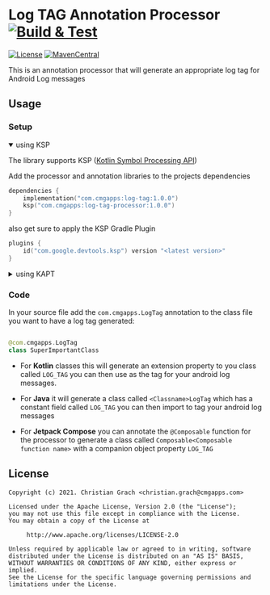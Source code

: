 # Log TAG Annotation Processor [![Build & Test](https://github.com/chrimaeon/logtag-kapt/actions/workflows/main.yml/badge.svg)](https://github.com/chrimaeon/logtag-kapt/actions/workflows/main.yml)

[![License](https://img.shields.io/badge/license-Apache%202.0-brightgreen.svg?style=for-the-badge)](http://www.apache.org/licenses/LICENSE-2.0)
[![MavenCentral](https://img.shields.io/maven-central/v/com.cmgapps.logtag/log-tag?style=for-the-badge)](https://repo1.maven.org/maven2/com/cmgapps/logtag/)

This is an annotation processor that will generate an appropriate log tag for Android Log messages

## Usage

### Setup

<details open>

<summary>using KSP</summary>

The library supports KSP ([Kotlin Symbol Processing API])

Add the processor and annotation libraries to the projects dependencies

```kotlin
dependencies {
    implementation("com.cmgapps:log-tag:1.0.0")
    ksp("com.cmgapps:log-tag-processor:1.0.0")
}
```

also get sure to apply the KSP Gradle Plugin

```kotlin
plugins {
    id("com.google.devtools.ksp") version "<latest version>"
}
```
</details>

<details>

<summary>using KAPT</summary>

Add the processor and annotation libraries to the projects dependencies

```kotlin
dependencies {
    implementation("com.cmgapps:log-tag:1.0.0")
    kapt("com.cmgapps:log-tag-processor:1.0.0")
}
```

also get sure to apply the Annotation Processor Plugin

```kotlin
plugins {
    kotlin("kapt")
}
```
</details>

### Code

In your source file add the `com.cmgapps.LogTag` annotation to the class file you want to have a log tag generated:

```kotlin

@com.cmgapps.LogTag
class SuperImportantClass
```

* For **Kotlin** classes this will generate an extension property to you class called `LOG_TAG`
you can then use as the tag for your android log messages.

* For **Java** it will generate a class called `<Classname>LogTag` which has a constant field called `LOG_TAG` you can
then import to tag your android log messages

* For **Jetpack Compose** you can annotate the `@Composable` function for the processor to generate a class called
`Composable<Composable function name>` with a companion object property `LOG_TAG`

## License

```text
Copyright (c) 2021. Christian Grach <christian.grach@cmgapps.com>

Licensed under the Apache License, Version 2.0 (the "License");
you may not use this file except in compliance with the License.
You may obtain a copy of the License at

     http://www.apache.org/licenses/LICENSE-2.0

Unless required by applicable law or agreed to in writing, software
distributed under the License is distributed on an "AS IS" BASIS,
WITHOUT WARRANTIES OR CONDITIONS OF ANY KIND, either express or implied.
See the License for the specific language governing permissions and
limitations under the License.
```

[Kotlin Symbol Processing API]: https://github.com/google/ksp
